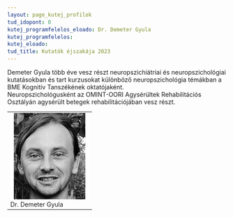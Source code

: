 ```yaml
---
layout: page_kutej_profilok
tud_idopont: 0
kutej_programfelelos_eloado: Dr. Demeter Gyula
kutej_programfelelos: 
kutej_eloado:
tud_title: Kutatók éjszakája 2023
---
```

Demeter Gyula több éve vesz részt neuropszichiátriai és neuropszichológiai kutatásokban és tart kurzusokat különböző neuropszichológia témákban a BME Kognitív Tanszékének oktatójaként.  
Neuropszichológusként az OMINT-OORI Agysérültek Rehabilitációs Osztályán agysérült betegek rehabilitációjában vesz részt. 

 <table class="picture">
<tr>
<td>

<div class="gallery">
    <img src="images/Demeter_Gyula.jpg" max-width="250" max-height="200">
  <div class="desc">Dr. Demeter Gyula</div>
</div>

</td>
</tr>
</table>